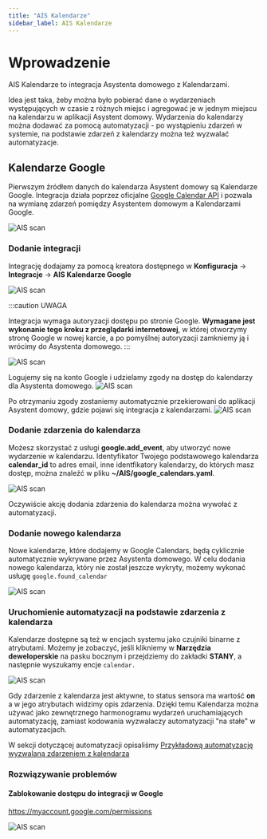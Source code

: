 ```yaml
---
title: "AIS Kalendarze"
sidebar_label: AIS Kalendarze
---
```


# Wprowadzenie

AIS Kalendarze to integracja Asystenta domowego z Kalendarzami.

Idea jest taka, żeby można było pobierać dane o wydarzeniach występujących w czasie z różnych miejsc i agregować je w jednym miejscu na kalendarzu w aplikacji Asystent domowy. Wydarzenia do kalendarzy można dodawać za pomocą automatyzacji - po wystąpieniu zdarzeń w systemie, na podstawie zdarzeń z kalendarzy można też wyzwalać automatyzacje.

## Kalendarze Google

Pierwszym źródłem danych do kalendarza Asystent domowy są Kalendarze Google.
Integracja działa poprzez oficjalne [Google Calendar API](https://developers.google.com/calendar) i pozwala na wymianę zdarzeń pomiędzy Asystentem domowym a Kalendarzami Google. 

![AIS scan](/img/en/frontend/ais_calendars_1.png)


### Dodanie integracji

Integrację dodajamy za pomocą kreatora dostępnego w **Konfiguracja** -> **Integracje** -> **AIS Kalendarze Google**

![AIS scan](/img/en/frontend/ais_calendars_2.png)



:::caution UWAGA

Integracja wymaga autoryzacji dostępu po stronie Google. **Wymagane jest wykonanie tego kroku z przeglądarki internetowej**, w której otworzymy stronę Google w nowej karcie, a po pomyślnej autoryzacji zamkniemy ją i wrócimy do Asystenta domowego.
:::

![AIS scan](/img/en/frontend/ais_calendars_3.png)


Logujemy się na konto Google i udzielamy zgody na dostęp do kalendarzy dla Asystenta domowego.
![AIS scan](/img/en/frontend/ais_calendars_4.png)


Po otrzymaniu zgody zostaniemy automatycznie przekierowani do aplikacji Asystent domowy, gdzie pojawi się integracja z kalendarzami.
![AIS scan](/img/en/frontend/ais_calendars_5.png)

### Dodanie zdarzenia do kalendarza

Możesz skorzystać z usługi **google.add_event**, aby utworzyć nowe wydarzenie w kalendarzu. 
Identyfikator Twojego podstawowego kalendarza **calendar_id** to adres email, inne identfikatory kalendarzy, do których masz dostęp, można znaleźć w pliku **~/AIS/google_calendars.yaml**. 

![AIS scan](/img/en/frontend/ais_calendars_7.png)


Oczywiście akcję dodania zdarzenia do kalendarza można wywołać z automatyzacji.


### Dodanie nowego kalendarza

Nowe kalendarze, które dodajemy w Google Calendars, będą cyklicznie automatycznie wykrywane przez Asystenta domowego.
W celu dodania nowego kalendarza, który nie został jeszcze wykryty, możemy wykonać usługę ```google.found_calendar```

![AIS scan](/img/en/frontend/ais_calendars_7.png)



### Uruchomienie automatyzacji na podstawie zdarzenia z kalendarza


Kalendarze dostępne są też w encjach systemu jako czujniki binarne z atrybutami. Możemy je zobaczyć, jeśli klikniemy w **Narzędzia deweloperskie** na pasku bocznym i przejdziemy do zakładki **STANY**, a następnie wyszukamy encje ``calendar.``

![AIS scan](/img/en/frontend/ais_calendars_8.png)

Gdy zdarzenie z kalendarza jest aktywne, to status sensora ma wartość **on** a w jego atrybutach widzimy opis zdarzenia.
Dzięki temu Kalendarza można używać jako zewnętrznego harmonogramu wydarzeń uruchamiających automatyzację, zamiast kodowania wyzwalaczy automatyzacji "na stałe" w automatyzacjach.


W sekcji dotyczącej automatyzacji opisaliśmy [Przykładową automatyzację wyzwalaną zdarzeniem z kalendarza](/docs/ais_bramka_calendar_event_automation)


### Rozwiązywanie problemów

#### Zablokowanie dostępu do integracji w Google


https://myaccount.google.com/permissions


![AIS scan](/img/en/frontend/ais_calendars_6.png)


